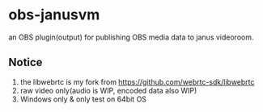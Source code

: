 # obs-janusvm
an OBS plugin(output) for publishing OBS media data to janus videoroom.

## Notice
1. the libwebrtc is my fork from https://github.com/webrtc-sdk/libwebrtc
2. raw video only(audio is WIP, encoded data also WIP)
3. Windows only & only test on 64bit OS
